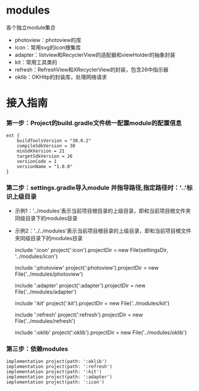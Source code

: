 # modules
各个独立module集合
- photoview：photoview的库
- icon：常用svg的icon搜集库
- adapter：listview和RecyclerView的适配器和viewHolder的抽象封装
- kit：常用工具类的
- refresh：RefreshView和XRecyclerView的封装，包含26中指示器
- oklib：OKHttp的封装库，处理网络请求

# 接入指南
### 第一步：Project的build.gradle文件统一配置module的配置信息
	ext {
   		buildToolsVersion = "30.0.2"
  		compileSdkVersion = 30
   		minSdkVersion = 21
    	targetSdkVersion = 26
    	versionCode = 1
    	versionName = "1.0.0"
	}

### 第二步：settings.gradle导入module 并指导路径,指定路径时：'..'标识上级目录
- 示例1：'../modules'表示当前项目根目录的上级目录，即和当前项目根文件夹同级目录下的modules目录 
- 示例2：'../../modules'表示当前项目根目录的上级目录，即和当前项目根文件夹同级目录下的modules目录

	include ':icon'
	project(':icon').projectDir =
        new File(settingsDir, '../modules/icon')

	include ':photoview'
	project(':photoview').projectDir =
        new File('../modules/photoview')

	include ':adapter'
	project(':adapter').projectDir =
        new File('../modules/adapter')

	include ':kit'
	project(':kit').projectDir =
        new File('../modules/kit')

	include ':refresh'
	project(':refresh').projectDir =
        new File('../modules/refresh')

	include ':oklib'
	project(':oklib').projectDir =
        new File('../modules/oklib')

### 第三步：依赖modules
	implementation project(path: ':oklib')
	implementation project(path: ':refresh')
	implementation project(path: ':kit')
	implementation project(path: ':adapter')
	implementation project(path: ':icon')

